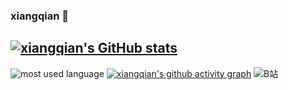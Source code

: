 ### xiangqian 👋

<!--
**xiangqian122/xiangqian122** is a ✨ _special_ ✨ repository because its `README.md` (this file) appears on your GitHub profile.

Here are some ideas to get you started:

- 🔭 I’m currently working on ...
- 🌱 I’m currently learning ...
- 👯 I’m looking to collaborate on ...
- 🤔 I’m looking for help with ...
- 💬 Ask me about ...
- 📫 How to reach me: ...
- 😄 Pronouns: ...
- ⚡ Fun fact: ...

-->
[![xiangqian's GitHub stats](https://github-readme-stats.vercel.app/api?username=xiangqian122&show_icons=true)](https://github.com/anuraghazra/github-readme-stats)
---
![most used language](https://github-readme-stats.vercel.app/api/top-langs/?username=xiangqian122&theme=dark&layout=compact)
[![xiangqian's github activity graph](https://github-readme-activity-graph.cyclic.app/graph?username=xiangqian122&theme=react)](https://github.com/ashutosh00710/github-readme-activity-graph)
![B站](https://stats.justsong.cn/api/bilibili/?id=472735850&theme=light&lang=zh-CN&raw=true)
